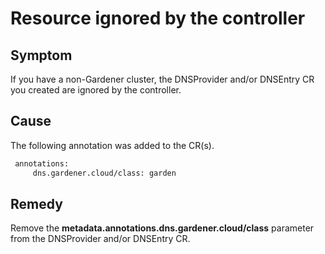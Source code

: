 # Resource ignored by the controller

## Symptom

If you have a non-Gardener cluster, the DNSProvider and/or DNSEntry CR you created are ignored by the controller.

## Cause

The following annotation was added to the CR(s).

```txt
 annotations:
     dns.gardener.cloud/class: garden
```

## Remedy

Remove the **metadata.annotations.dns.gardener.cloud/class** parameter from the DNSProvider and/or DNSEntry CR.

